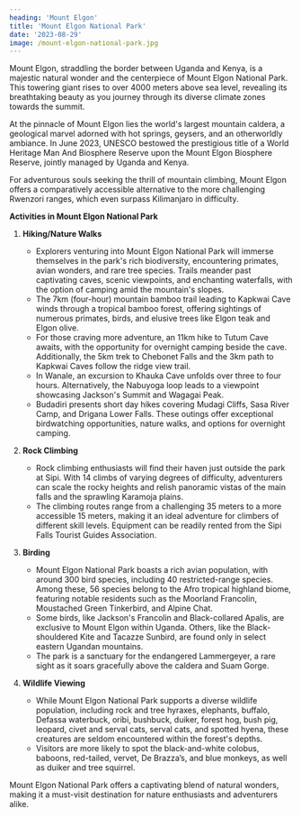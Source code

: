 ```yaml
---
heading: 'Mount Elgon'
title: 'Mount Elgon National Park'
date: '2023-08-29'
image: /mount-elgon-national-park.jpg
---
```

Mount Elgon, straddling the border between Uganda and Kenya, is a majestic natural wonder and the centerpiece of Mount Elgon National Park. This towering giant rises to over 4000 meters above sea level, revealing its breathtaking beauty as you journey through its diverse climate zones towards the summit.

At the pinnacle of Mount Elgon lies the world's largest mountain caldera, a geological marvel adorned with hot springs, geysers, and an otherworldly ambiance. In June 2023, UNESCO bestowed the prestigious title of a World Heritage Man And Biosphere Reserve upon the Mount Elgon Biosphere Reserve, jointly managed by Uganda and Kenya.

For adventurous souls seeking the thrill of mountain climbing, Mount Elgon offers a comparatively accessible alternative to the more challenging Rwenzori ranges, which even surpass Kilimanjaro in difficulty.

**Activities in Mount Elgon National Park**

1. **Hiking/Nature Walks**
   - Explorers venturing into Mount Elgon National Park will immerse themselves in the park's rich biodiversity, encountering primates, avian wonders, and rare tree species. Trails meander past captivating caves, scenic viewpoints, and enchanting waterfalls, with the option of camping amid the mountain's slopes.
   - The 7km (four-hour) mountain bamboo trail leading to Kapkwai Cave winds through a tropical bamboo forest, offering sightings of numerous primates, birds, and elusive trees like Elgon teak and Elgon olive.
   - For those craving more adventure, an 11km hike to Tutum Cave awaits, with the opportunity for overnight camping beside the cave. Additionally, the 5km trek to Chebonet Falls and the 3km path to Kapkwai Caves follow the ridge view trail.
   - In Wanale, an excursion to Khauka Cave unfolds over three to four hours. Alternatively, the Nabuyoga loop leads to a viewpoint showcasing Jackson's Summit and Wagagai Peak.
   - Budadiri presents short day hikes covering Mudagi Cliffs, Sasa River Camp, and Drigana Lower Falls. These outings offer exceptional birdwatching opportunities, nature walks, and options for overnight camping.

2. **Rock Climbing**
   - Rock climbing enthusiasts will find their haven just outside the park at Sipi. With 14 climbs of varying degrees of difficulty, adventurers can scale the rocky heights and relish panoramic vistas of the main falls and the sprawling Karamoja plains.
   - The climbing routes range from a challenging 35 meters to a more accessible 15 meters, making it an ideal adventure for climbers of different skill levels. Equipment can be readily rented from the Sipi Falls Tourist Guides Association.

3. **Birding**
   - Mount Elgon National Park boasts a rich avian population, with around 300 bird species, including 40 restricted-range species. Among these, 56 species belong to the Afro tropical highland biome, featuring notable residents such as the Moorland Francolin, Moustached Green Tinkerbird, and Alpine Chat.
   - Some birds, like Jackson's Francolin and Black-collared Apalis, are exclusive to Mount Elgon within Uganda. Others, like the Black-shouldered Kite and Tacazze Sunbird, are found only in select eastern Ugandan mountains.
   - The park is a sanctuary for the endangered Lammergeyer, a rare sight as it soars gracefully above the caldera and Suam Gorge.

4. **Wildlife Viewing**
   - While Mount Elgon National Park supports a diverse wildlife population, including rock and tree hyraxes, elephants, buffalo, Defassa waterbuck, oribi, bushbuck, duiker, forest hog, bush pig, leopard, civet and serval cats, serval cats, and spotted hyena, these creatures are seldom encountered within the forest's depths.
   - Visitors are more likely to spot the black-and-white colobus, baboons, red-tailed, vervet, De Brazza’s, and blue monkeys, as well as duiker and tree squirrel.

Mount Elgon National Park offers a captivating blend of natural wonders, making it a must-visit destination for nature enthusiasts and adventurers alike.

